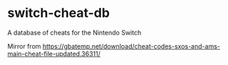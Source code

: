 # switch-cheat-db
A database of cheats for the Nintendo Switch

Mirror from https://gbatemp.net/download/cheat-codes-sxos-and-ams-main-cheat-file-updated.36311/
